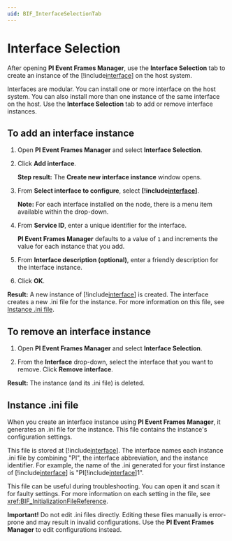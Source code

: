 ```yaml
---
uid: BIF_InterfaceSelectionTab
---
```


# Interface Selection

<!-- Static topic. No modifications usually required -->

After opening **PI Event Frames Manager**, use the **Interface Selection** tab to create an instance of the [!include[interface](../includes/product-short.md)] on the host system.

Interfaces are modular. You can install one or more interface on the host system. You can also install more than one instance of the same interface on the host. Use the **Interface Selection** tab to add or remove interface instances.

## To add an interface instance

1. Open **PI Event Frames Manager** and select **Interface Selection**.

1. Click **Add interface**.

    **Step result:** The **Create new interface instance** window opens.

1. From **Select interface to configure**, select **[!include[interface](../includes/product-long.md)]**.

    **Note:** For each interface installed on the node, there is a menu item available within the drop-down.

1. From **Service ID**, enter a unique identifier for the interface. 

    **PI Event Frames Manager** defaults to a value of `1` and increments the value for each instance that you add.

1. From **Interface description (optional)**, enter a friendly description for the interface instance.

1. Click **OK**.

**Result:** A new instance of [!include[interface](../includes/product-long.md)] is created. The interface creates a new .ini file for the instance. For more information on this file, see [Instance .ini file](#instance-ini-file).
    
## To remove an interface instance

1. Open **PI Event Frames Manager** and select **Interface Selection**.

1. From the **Interface** drop-down, select the interface that you want to remove. Click **Remove interface**.

**Result:** The instance (and its .ini file) is deleted.

## Instance .ini file

When you create an interface instance using **PI Event Frames Manager**, it generates an .ini file for the instance. This file contains the instance's configuration settings.

This file is stored at [!include[interface](../includes/dir-long.md)]. The interface names each instance .ini file by combining "PI", the interface abbreviation, and the instance identifier. For example, the name of the .ini generated for your first instance of [!include[interface](../includes/product-short.md)] is  "PI[!include[interface](../includes/dir-short.md)]1".

This file can be useful during troubleshooting. You can open it and scan it for faulty settings. For more information on each setting in the file, see <xref:BIF_InitializationFileReference>.

**Important!** Do not edit .ini files directly. Editing these files manually is error-prone and may result in invalid configurations. Use the **PI Event Frames Manager** to edit configurations instead.

